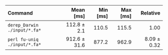 | Command | Mean [ms] | Min [ms] | Max [ms] | Relative |
|:---|---:|---:|---:|---:|
| `derep_Darwin ./input/*.fa*` | 112.8 ± 2.1 | 110.5 | 115.5 | 1.00 |
| `perl fu-uniq ./input/*.fa*` | 912.6 ± 31.6 | 877.2 | 962.9 | 8.09 ± 0.32 |
